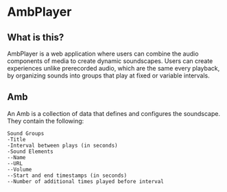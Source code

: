 # AmbPlayer
## What is this?
AmbPlayer is a web application where users can combine the audio components of media to create dynamic soundscapes. Users can create experiences unlike prerecorded audio, which are the same every playback, by organizing sounds into groups that play at fixed or variable intervals.

## Amb
An Amb is a collection of data that defines and configures the soundscape. They contain the following:

    Sound Groups
    -Title
    -Interval between plays (in seconds)
    -Sound Elements
    --Name
    --URL
    --Volume
    --Start and end timestamps (in seconds)
    --Number of additional times played before interval
